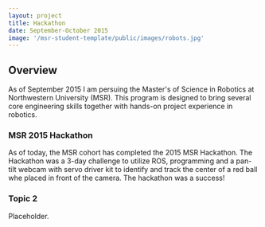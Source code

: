 ```yaml
---
layout: project
title: Hackathon
date: September-October 2015
image: '/msr-student-template/public/images/robots.jpg'
---
```


## Overview
As of September 2015 I am persuing the Master's of Science in Robotics at Northwestern University (MSR). This program is designed to bring several core engineering skills together with hands-on project experience in robotics. 

### MSR 2015 Hackathon
As of today, the MSR cohort has completed the 2015 MSR Hackathon. The Hackathon was a 3-day challenge to utilize ROS, programming and a pan-tilt webcam with servo driver kit to identify and track the center of a red ball whe placed in front of the camera.
The hackathon was a success!

<!--embed src="/msr-student-template/public/images/hackathon.mp4" frameborder="0"  align="middle"  play="false" width="640" allowfullscreen/-->


### Topic 2
Placeholder.

